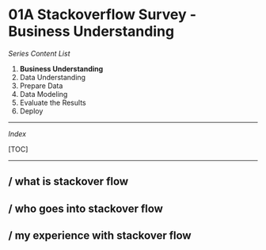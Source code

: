 # 01A Stackoverflow Survey - Business Understanding

_*Series Content List*_
1. **Business Understanding**
2. Data Understanding
3. Prepare Data
4. Data Modeling
5. Evaluate the Results
6. Deploy

---

_*Index*_

[TOC]

---

## / what is stackover flow


## / who goes into stackover flow


## / my experience with stackover flow

